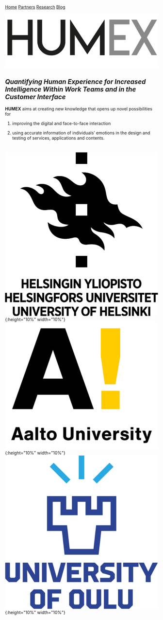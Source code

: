 [Home](README.MD)  [Partners](partners.md)  [Research](research.md)  [Blog](blog.md)

![humex Logo](/images/Logo_Humex.png)

## *Quantifying Human Experience for Increased Intelligence Within Work Teams and in the Customer Interface*

**HUMEX** aims at creating new knowledge that opens up novel possibilities for

1. improving the digital and face-to-face interaction
2. using accurate information of individuals’ emotions in the design and testing of services, applications and contents.

    # 

![hyLogo](images/University_of_Helsinki.logo.png){:height="10%" width="10%"} ![aaltoLogo](images/Aalto_University_logo.png){:height="10%" width="10%"} ![ouluLogo](images/Oulu_logo.png){:height="10%" width="10%"} 
